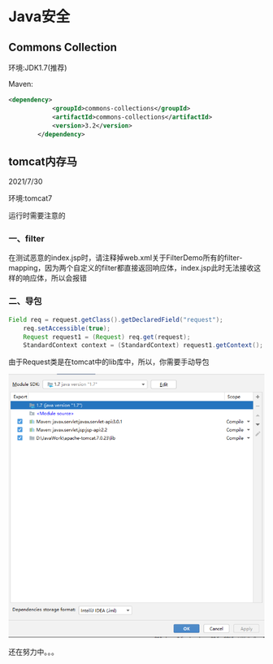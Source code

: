 # Java安全

## Commons Collection

环境:JDK1.7(推荐)

Maven:

```xml
<dependency>
            <groupId>commons-collections</groupId>
            <artifactId>commons-collections</artifactId>
            <version>3.2</version>
        </dependency>
```

## tomcat内存马

2021/7/30

环境:tomcat7

运行时需要注意的

### 一、filter

在测试恶意的index.jsp时，请注释掉web.xml关于FilterDemo所有的filter-mapping，因为两个自定义的filter都直接返回响应体，index.jsp此时无法接收这样的响应体，所以会报错

### 二、导包

```java
Field req = request.getClass().getDeclaredField("request");
    req.setAccessible(true);
    Request request1 = (Request) req.get(request);
    StandardContext context = (StandardContext) request1.getContext();
```

由于Request类是在tomcat中的lib库中，所以，你需要手动导包

![](.\image\info.png)

还在努力中。。。
